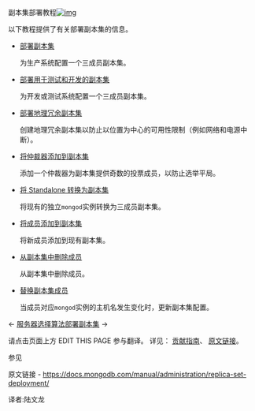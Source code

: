  副本集部署教程[![img](https://www.mongodb.com/docs/manual/assets/link.svg)](https://www.mongodb.com/docs/manual/administration/replica-set-deployment/#replica-set-deployment-tutorials)

以下教程提供了有关部署副本集的信息。

- [部署副本集](https://www.mongodb.com/docs/manual/tutorial/deploy-replica-set/#std-label-server-replica-set-deploy)

  为生产系统配置一个三成员副本集。

- [部署用于测试和开发的副本集](https://www.mongodb.com/docs/manual/tutorial/deploy-replica-set-for-testing/#std-label-server-replica-set-deploy-test)

  为开发或测试系统配置一个三成员副本集。

- [部署地理冗余副本集](https://www.mongodb.com/docs/manual/tutorial/deploy-geographically-distributed-replica-set/#std-label-server-replica-set-deploy-geo)

  创建地理冗余副本集以防止以位置为中心的可用性限制（例如网络和电源中断）。

- [将仲裁器添加到副本集](https://www.mongodb.com/docs/manual/tutorial/add-replica-set-arbiter/#std-label-server-replica-set-deploy-arbiter)

  添加一个仲裁器为副本集提供奇数的投票成员，以防止选举平局。

- [将 Standalone 转换为副本集](https://www.mongodb.com/docs/manual/tutorial/convert-standalone-to-replica-set/#std-label-server-replica-set-deploy-convert)

  将现有的独立`mongod`实例转换为三成员副本集。

- [将成员添加到副本集](https://www.mongodb.com/docs/manual/tutorial/expand-replica-set/#std-label-server-replica-set-deploy-expand)

  将新成员添加到现有副本集。

- [从副本集中删除成员](https://www.mongodb.com/docs/manual/tutorial/remove-replica-set-member/#std-label-server-replica-set-remove-member)

  从副本集中删除成员。

- [替换副本集成员](https://www.mongodb.com/docs/manual/tutorial/replace-replica-set-member/#std-label-server-replica-set-replace-member)

  当成员对应`mongod`实例的主机名发生变化时，更新副本集配置。

←  [服务器选择算法](https://www.mongodb.com/docs/manual/core/read-preference-mechanics/)[部署副本集](https://www.mongodb.com/docs/manual/tutorial/deploy-replica-set/) →

请点击页面上方 EDIT THIS PAGE 参与翻译。
详见：
[贡献指南]( https://github.com/JinMuInfo/MongoDB-Manual-zh/blob/master/CONTRIBUTING.md )、
[原文链接](  https://docs.mongodb.com/manual/administration/replica-set-deployment/  )。

 参见

原文链接 -  https://docs.mongodb.com/manual/administration/replica-set-deployment/ 

译者:陆文龙

